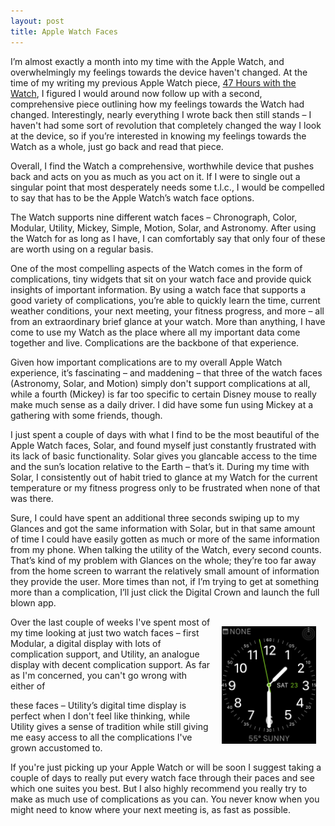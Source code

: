 ```yaml
---
layout: post
title: Apple Watch Faces
---
```


I’m almost exactly a month into my time with the Apple Watch, and overwhelmingly my feelings towards the device haven't changed. At the time of my writing my previous Apple Watch piece, [47 Hours with the Watch](/2015/04/26/47-hours-with-the-watch/), I figured I would around now follow up with a second, comprehensive piece outlining how my feelings towards the Watch had changed. Interestingly, nearly everything I wrote back then still stands – I haven't had some sort of revolution that completely changed the way I look at the device, so if you’re interested in knowing my feelings towards the Watch as a whole, just go back and read that piece.

Overall, I find the Watch a comprehensive, worthwhile device that pushes back and acts on you as much as you act on it. If I were to single out a singular point that most desperately needs some t.l.c., I would be compelled to say that has to be the Apple Watch’s watch face options.

The Watch supports nine different watch faces – Chronograph, Color, Modular, Utility, Mickey, Simple, Motion, Solar, and Astronomy. After using the Watch for as long as I have, I can comfortably say that only four of these are worth using on a regular basis.

One of the most compelling aspects of the Watch comes in the form of complications, tiny widgets that sit on your watch face and provide quick insights of important information. By using a watch face that supports a good variety of complications, you’re able to quickly learn the time, current weather conditions, your next meeting, your fitness progress, and more – all from an extraordinary brief glance at your watch. More than anything, I have come to use my Watch as the place where all my important data come together and live. Complications are the backbone of that experience.

Given how important complications are to my overall Apple Watch experience, it’s fascinating – and maddening – that three of the watch faces (Astronomy, Solar, and Motion) simply don't support complications at all, while a fourth (Mickey) is far too specific to certain Disney mouse to really make much sense as a daily driver. I did have some fun using Mickey at a gathering with some friends, though.

I just spent a couple of days with what I find to be the most beautiful of the Apple Watch faces, Solar, and found myself just constantly frustrated with its lack of basic functionality. Solar gives you glancable access to the time and the sun’s location relative to the Earth – that’s it. During my time with Solar, I consistently out of habit tried to glance at my Watch for the current temperature or my fitness progress only to be frustrated when none of that was there. 

Sure, I could have spent an additional three seconds swiping up to my Glances and got the same information with Solar, but in that same amount of time I could have easily gotten as much or more of the same information from my phone. When talking the utility of the Watch, every second counts. That’s kind of my problem with Glances on the whole; they’re too far away from the home screen to warrant the relatively small amount of information they provide the user. More times than not, if I’m trying to get at something more than a complication, I’ll just click the Digital Crown and launch the full blown app.

<img src="/images/watchface.PNG" align="right" width="30%" style="padding:15px;">Over the last couple of weeks I've spent most of my time looking at just two watch faces – first Modular, a digital display with lots of complication support, and Utility, an analogue display with decent complication support. As far as I'm concerned, you can't go wrong with either of

these faces – Utility’s digital time display is perfect when I don't feel like thinking, while Utility gives a sense of tradition while still giving me easy access to all the complications I've grown accustomed to.

If you're just picking up your Apple Watch or will be soon I suggest taking a couple of days to really put every watch face through their paces and see which one suites you best. But I also highly recommend you really try to make as much use of complications as you can. You never know when you might need to know where your next meeting is, as fast as possible.